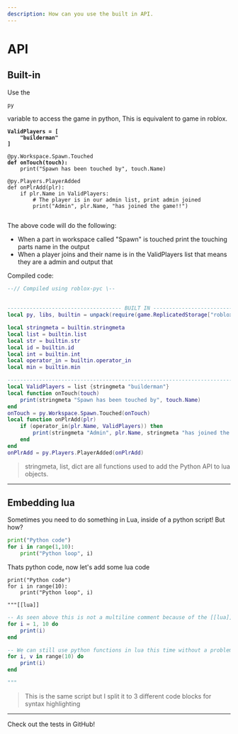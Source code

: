 ```yaml
---
description: How can you use the built in API.
---
```


# API

## Built-in

Use the&#x20;

```
py
```

variable to access the game in python, This is equivalent to game in roblox.

<pre class="language-python"><code class="lang-python"><strong>ValidPlayers = [
</strong><strong>    "builderman"
</strong><strong>]
</strong><strong>
</strong>@py.Workspace.Spawn.Touched
<strong>def onTouch(touch):
</strong>    print("Spawn has been touched by", touch.Name)
    
@py.Players.PlayerAdded
def onPlrAdd(plr):
    if plr.Name in ValidPlayers:
        # The player is in our admin list, print admin joined
        print("Admin", plr.Name, "has joined the game!!")
        
</code></pre>

The above code will do the following:

* When a part in workspace called "Spawn" is touched print the touching parts name in the output
* When a player joins and their name is in the ValidPlayers list that means they are a admin and output that&#x20;

Compiled code:

```lua
--// Compiled using roblox-pyc \--
		
		
------------------------------------ BUILT IN -------------------------------
local py, libs, builtin = unpack(require(game.ReplicatedStorage["roblox.pyc"])(script).py)

local stringmeta = builtin.stringmeta
local list = builtin.list
local str = builtin.str
local id = builtin.id
local int = builtin.int
local operator_in = builtin.operator_in
local min = builtin.min

-----------------------------------------------------------------------------
local ValidPlayers = list {stringmeta "builderman"}
local function onTouch(touch)
    print(stringmeta "Spawn has been touched by", touch.Name)
end
onTouch = py.Workspace.Spawn.Touched(onTouch)
local function onPlrAdd(plr)
    if (operator_in(plr.Name, ValidPlayers)) then
        print(stringmeta "Admin", plr.Name, stringmeta "has joined the game!!")
    end
end
onPlrAdd = py.Players.PlayerAdded(onPlrAdd)
```

> stringmeta, list, dict are all functions used to add the Python API to lua objects.&#x20;

***

## Embedding lua

Sometimes you need to do something in Lua, inside of a python script! But how?

```python
print("Python code")
for i in range(1,10):
    print("Python loop", i)
```

Thats python code, now let's add some lua code

```psl
print("Python code")
for i in range(10):
    print("Python loop", i)
    
"""[[lua]]
```

```lua
-- As seen above this is not a multiline comment because of the [[lua]]
for i = 1, 10 do 
    print(i)
end

-- We can still use python functions in lua this time without a problem
for i, v in range(10) do 
    print(i)
end
```

```python
"""
```

> This is the same script but I split it to 3 different code blocks for syntax highlighting



***

Check out the tests in GitHub!
